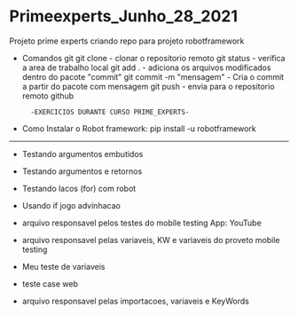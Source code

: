 # Primeexperts_Junho_28_2021
Projeto prime experts criando repo para projeto robotframework

- Comandos git
    git clone - clonar o repositorio remoto
    git status - verifica a area de trabalho local
    git add . - adiciona os arquivos modificados dentro do pacote "commit"
    git commit -m "mensagem" - Cria o commit a partir do pacote com mensagem
    git push -  envia para o repositorio remoto github

        -EXERCICIOS DURANTE CURSO PRIME_EXPERTS-

- Como Instalar o Robot framework:
pip install -u robotframework



----------------------------------------------------------------------------------
- Testando argumentos embutidos

- Testando argumentos e retornos

- Testando lacos (for) com robot

- Usando if jogo advinhacao

- arquivo responsavel pelos testes do mobile testing App: YouTube

- arquivo responsavel pelas variaveis, KW e variaveis do proveto mobile testing

- Meu teste de variaveis

- teste case web

- arquivo responsavel pelas importacoes, variaveis e KeyWords

